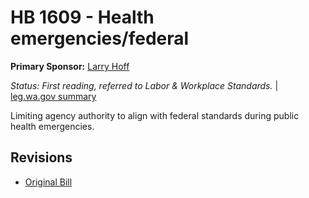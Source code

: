 # HB 1609 - Health emergencies/federal
**Primary Sponsor:** [Larry Hoff](/person/leg/hoff_la.md)

*Status: First reading, referred to Labor & Workplace Standards.* | [leg.wa.gov summary](https://app.leg.wa.gov/billsummary?BillNumber=1609&Year=2021)

Limiting agency authority to align with federal standards during public health emergencies.

## Revisions
* [Original Bill](1/)